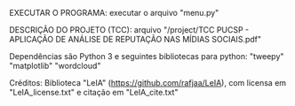 EXECUTAR O PROGRAMA:
executar o arquivo "menu.py"

DESCRIÇÃO DO PROJETO (TCC):
arquivo "/project/TCC PUCSP - APLICAÇÃO DE ANÁLISE DE REPUTAÇÃO NAS MÍDIAS SOCIAIS.pdf"

Dependências são Python 3 e seguintes bibliotecas para python:
"tweepy"
"matplotlib"
"wordcloud"

Créditos:
Biblioteca "LeIA" (https://github.com/rafjaa/LeIA), com licensa em "LeIA_license.txt" e citação em "LeIA_cite.txt"
